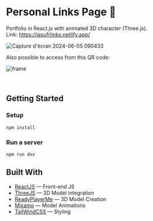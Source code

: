 # Personal Links Page 🔗

Portfolio in React.js with animated 3D character (Three.js). <br>
Link: https://jasufrlinks.netlify.app/

![Capture d'écran 2024-06-05 090433](https://github.com/Jasufr/personal-links-page/assets/125636129/114b87d0-d2e7-4fc0-b9d0-19d478aa88aa)

Also possible to access from this QR code:

![frame](https://github.com/Jasufr/personal-links-page/assets/125636129/07685bb6-eefb-4154-ab78-18c08e131041)

<br>

## Getting Started
### Setup
```
npm install
```

### Run a server
```
npm run dev
```

## Built With
- [ReactJS]() — Front-end JS
- [ThreeJS]() — 3D Model integration
- [ReadyPlayerMe](https://readyplayer.me/fr/hub) — 3D Model Creation
- [Mixamo](https://www.mixamo.com/#/) — Model Animations
- [TailWindCSS](https://tailwindcss.com/) — Styling

